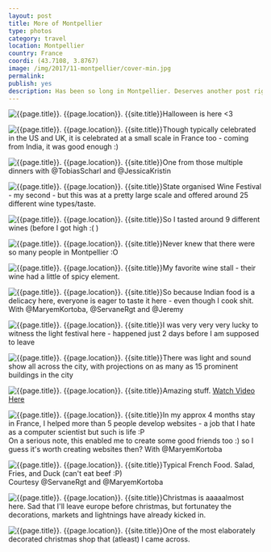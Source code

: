 ```yaml
---
layout: post
title: More of Montpellier 
type: photos
category: travel
location: Montpellier
country: France
coordi: (43.7108, 3.8767)
image: /img/2017/11-montpellier/cover-min.jpg 
permalink: 
publish: yes
description: Has been so long in Montpellier. Deserves another post right?
---
```

<!-- http://compressjpeg.com -->
<!-- http://compressimage.toolur.com/ 1024, 400-->
<p class="center"><img src="{{site.baseurl}}/img/2017/11-montpellier/cover.jpg" alt="{{page.title}}. {{page.location}}. {{site.title}}" title="{{page.title}}">Halloween is here <3</p>

<p class="center"><img src="{{site.baseurl}}/img/2017/11-montpellier/1.jpg" alt="{{page.title}}. {{page.location}}. {{site.title}}" title="{{page.title}}">Though typically celebrated in the US and UK, it is celebrated at a small scale in France too - coming from India, it was good enough :)</p>

<p class="center"><img src="{{site.baseurl}}/img/2017/11-montpellier/2.jpg" alt="{{page.title}}. {{page.location}}. {{site.title}}" title="{{page.title}}">One from those multiple dinners with @TobiasScharl and @JessicaKristin</p>

<p class="center"><img src="{{site.baseurl}}/img/2017/11-montpellier/3.jpg" alt="{{page.title}}. {{page.location}}. {{site.title}}" title="{{page.title}}">State organised Wine Festival - my second - but this was at a pretty large scale and offered around 25 different wine types/taste.</p>

<p class="center"><img src="{{site.baseurl}}/img/2017/11-montpellier/4.jpg" alt="{{page.title}}. {{page.location}}. {{site.title}}" title="{{page.title}}">So I tasted around 9 different wines (before I got high :( )</p>

<p class="center"><img src="{{site.baseurl}}/img/2017/11-montpellier/5.jpg" alt="{{page.title}}. {{page.location}}. {{site.title}}" title="{{page.title}}">Never knew that there were so many people in Montpellier :O</p>

<p class="center"><img src="{{site.baseurl}}/img/2017/11-montpellier/6.jpg" alt="{{page.title}}. {{page.location}}. {{site.title}}" title="{{page.title}}">My favorite wine stall - their wine had a little of spicy element.</p>

<p class="center"><img src="{{site.baseurl}}/img/2017/11-montpellier/7.jpg" alt="{{page.title}}. {{page.location}}. {{site.title}}" title="{{page.title}}">So because Indian food is a delicacy here, everyone is eager to taste it here - even though I cook shit. With @MaryemKortoba, @ServaneRgt and @Jeremy</p>

<p class="center"><img src="{{site.baseurl}}/img/2017/11-montpellier/8.jpg" alt="{{page.title}}. {{page.location}}. {{site.title}}" title="{{page.title}}">I was very very very lucky to witness the light festival here - happened just 2 days before I am supposed to leave</p>

<p class="center"><img src="{{site.baseurl}}/img/2017/11-montpellier/9.jpg" alt="{{page.title}}. {{page.location}}. {{site.title}}" title="{{page.title}}">There was light and sound show all across the city, with projections on as many as 15 prominent buildings in the city</p>

<p class="center"><img src="{{site.baseurl}}/img/2017/11-montpellier/10.jpg" alt="{{page.title}}. {{page.location}}. {{site.title}}" title="{{page.title}}">Amazing stuff. <a href="https://www.instagram.com/p/BcUvUo1hUDo/?taken-by=goelrohan">Watch Video Here</a></p>

<p class="center"><img src="{{site.baseurl}}/img/2017/11-montpellier/11.jpg" alt="{{page.title}}. {{page.location}}. {{site.title}}" title="{{page.title}}">In my approx 4 months stay in France, I helped more than 5 people develop websites - a job that I hate as a computer scientist but such is life :P <br>
On a serious note, this enabled me to create some good friends too :) so I guess it's worth creating websites then? With @MaryemKortoba</p>

<p class="center"><img src="{{site.baseurl}}/img/2017/11-montpellier/12.jpg" alt="{{page.title}}. {{page.location}}. {{site.title}}" title="{{page.title}}">Typical French Food. Salad, Fries, and Duck (can't eat beef :P)<br>Courtesy @ServaneRgt and @MaryemKortoba</p>

<p class="center"><img src="{{site.baseurl}}/img/2017/11-montpellier/13.jpg" alt="{{page.title}}. {{page.location}}. {{site.title}}" title="{{page.title}}">Christmas is aaaaalmost here. Sad that I'll leave europe before christmas, but fortunatey the decorations, markets and lightnings have already kicked in.</p>

<p class="center"><img src="{{site.baseurl}}/img/2017/11-montpellier/14.jpg" alt="{{page.title}}. {{page.location}}. {{site.title}}" title="{{page.title}}">One of the most elaborately decorated christmas shop that (atleast) I came across.</p>
